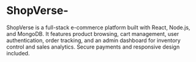 # ShopVerse-
ShopVerse is a full-stack e-commerce platform built with React, Node.js, and MongoDB. It features product browsing, cart management, user authentication, order tracking, and an admin dashboard for inventory control and sales analytics. Secure payments and responsive design included.
